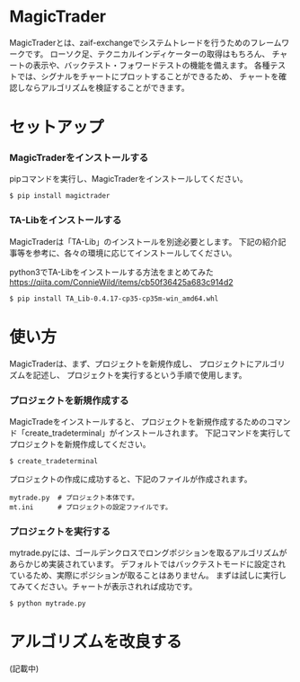 MagicTrader
=============

MagicTraderとは、zaif-exchangeでシステムトレードを行うためのフレームワークです。
ローソク足、テクニカルインディケーターの取得はもちろん、
チャートの表示や、バックテスト・フォワードテストの機能を備えます。
各種テストでは、シグナルをチャートにプロットすることができるため、
チャートを確認しならアルゴリズムを検証することができます。

セットアップ
=============

### MagicTraderをインストールする

pipコマンドを実行し、MagicTraderをインストールしてください。

```
$ pip install magictrader
```

### TA-Libをインストールする

MagicTraderは「TA-Lib」のインストールを別途必要とします。
下記の紹介記事等を参考に、各々の環境に応じてインストールしてください。

python3でTA-Libをインストールする方法をまとめてみた
https://qiita.com/ConnieWild/items/cb50f36425a683c914d2

```
$ pip install TA_Lib-0.4.17-cp35-cp35m-win_amd64.whl
```

使い方
=============

MagicTraderは、まず、プロジェクトを新規作成し、
プロジェクトにアルゴリズムを記述し、
プロジェクトを実行するという手順で使用します。

### プロジェクトを新規作成する

MagicTradeをインストールすると、
プロジェクトを新規作成するためのコマンド「create_tradeterminal」がインストールされます。
下記コマンドを実行してプロジェクトを新規作成してください。

```
$ create_tradeterminal
```

プロジェクトの作成に成功すると、下記のファイルが作成されます。

```
mytrade.py  # プロジェクト本体です。
mt.ini      # プロジェクトの設定ファイルです。
```

### プロジェクトを実行する

mytrade.pyには、ゴールデンクロスでロングポジションを取るアルゴリズムがあらかじめ実装されています。
デフォルトではバックテストモードに設定されているため、実際にポジションが取ることはありません。
まずは試しに実行してみてください。チャートが表示されれば成功です。

```
$ python mytrade.py
```

アルゴリズムを改良する
=============

(記載中)